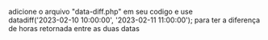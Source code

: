 adicione o arquivo "data-diff.php" em seu codigo
e use <br>
datadiff('2023-02-10 10:00:00', '2023-02-11 11:00:00');
para ter a diferença de horas retornada entre as duas datas
